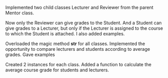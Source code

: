 Implemented two child classes Lecturer and Reviewer from the parent Mentor class.

Now only the Reviewer can give grades to the Student. And a Student can give grades to a Lecturer, but only if the Lecturer is assigned to the course to which the Student is attached. I also added examples.

Overloaded the magic method __str__ for all classes. Implemented the opportunity to compare lecturers and students according to average grades. Gave examples

Created 2 instances for each class. Added a function to calculate the average course grade for students and lecturers.